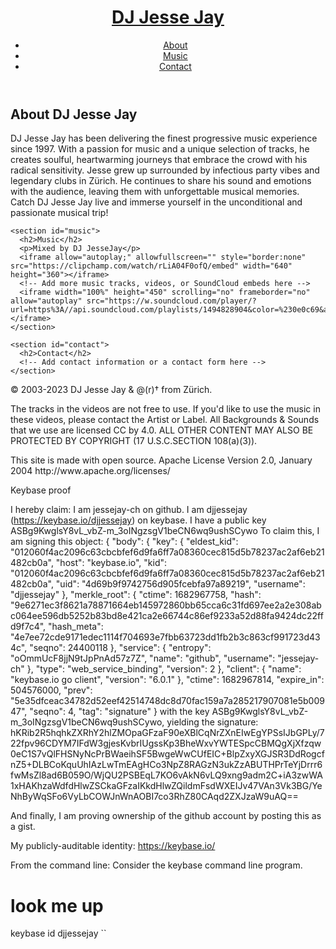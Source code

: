 <!DOCTYPE html>
<html lang="de-CH">
<head>
  <meta charset="UTF-8">
  <meta name="viewport" content="width=device-width, initial-scale=1.0">
  <title>DJ Jesse Jay</title>
  <script type="application/ld+json">
    {
      "@context": "https://schema.org",
      "@type": "WebSite",
      "description": "Jesse Jay - Progressive Music Attack from Zürich",
      "headline": "DJ Jesse Jay - Progressive Music Attack from Zürich",
      "name": "DJ Jesse Jay",
      "url": "https://jessejay-ch.github.io/jessejay.ch/"
    }
  </script>
</head>
<body>
  <header>
    <h1><a href="https://jessejay-ch.github.io/jessejay.ch">DJ Jesse Jay</a></h1>
    <nav>
      <ul>
        <li><a href="#about">About</a></li>
        <li><a href="#music">Music</a></li>
        <li><a href="#contact">Contact</a></li>
      </ul>
    </nav>
  </header>

  <main>
    <section id="about">
      <h2>About DJ Jesse Jay</h2>
      <p>
        DJ Jesse Jay has been delivering the finest progressive music experience since 1997. With a passion for music and a unique selection of tracks, he creates soulful, heartwarming journeys that embrace the crowd with his radical sensitivity. Jesse grew up surrounded by infectious party vibes and legendary clubs in Zürich. He continues to share his sound and emotions with the audience, leaving them with unforgettable musical memories. Catch DJ Jesse Jay live and immerse yourself in the unconditional and passionate musical trip!
      </p>
    </section>

    <section id="music">
      <h2>Music</h2>
      <p>Mixed by DJ JesseJay</p>
      <iframe allow="autoplay;" allowfullscreen="" style="border:none" src="https://clipchamp.com/watch/rLiA04F0ofQ/embed" width="640" height="360"></iframe>
      <!-- Add more music tracks, videos, or SoundCloud embeds here -->
      <iframe width="100%" height="450" scrolling="no" frameborder="no" allow="autoplay" src="https://w.soundcloud.com/player/?url=https%3A//api.soundcloud.com/playlists/1494828904&color=%230e0c69&auto_play=true&hide_related=false&show_comments=false&show_user=true&show_reposts=false&show_teaser=true"></iframe>
    </section>

    <section id="contact">
      <h2>Contact</h2>
      <!-- Add contact information or a contact form here -->
    </section>
  </main>

  <footer>
    <p>&copy; 2003-2023 DJ Jesse Jay &amp; &#64;(r)&dagger; from Zürich.</p>
    <p>The tracks in the videos are not free to use. If you'd like to use the music in these videos, please contact the Artist or Label. All Backgrounds &amp; Sounds that we use are licensed CC by 4.0. ALL OTHER CONTENT MAY ALSO BE PROTECTED BY COPYRIGHT (17 U.S.C.SECTION 108(a)(3)).</p>
    <p>This site is made with open source. Apache License Version 2.0, January 2004 http://www.apache.org/licenses/</p>
  </footer>
</body>
</html>



Keybase proof

I hereby claim:
I am jessejay-ch on github.
I am djjessejay (https://keybase.io/djjessejay) on keybase.
I have a public key ASBg9KwglsY8vL_vbZ-m_3oINgzsgV1beCN6wq9ushSCywo
To claim this, I am signing this object:
{
  "body": {
    "key": {
      "eldest_kid": "012060f4ac2096c63cbcbfef6d9fa6ff7a08360cec815d5b78237ac2af6eb21482cb0a",
      "host": "keybase.io",
      "kid": "012060f4ac2096c63cbcbfef6d9fa6ff7a08360cec815d5b78237ac2af6eb21482cb0a",
      "uid": "4d69b9f9742756d905fcebfa97a89219",
      "username": "djjessejay"
    },
    "merkle_root": {
      "ctime": 1682967758,
      "hash": "9e6271ec3f8621a78871664eb145972860bb65cca6c31fd697ee2a2e308abc064ee596db5252b83bd8e421ca2e66744c86ef9233a52d88fa9424dc22ffd9f7c4",
      "hash_meta": "4e7ee72cde9171edec1114f704693e7fbb63723dd1fb2b3c863cf991723d434c",
      "seqno": 24400118
    },
    "service": {
      "entropy": "oOmmUcF8jjN9tJpPnAd57z7Z",
      "name": "github",
      "username": "jessejay-ch"
    },
    "type": "web_service_binding",
    "version": 2
  },
  "client": {
    "name": "keybase.io go client",
    "version": "6.0.1"
  },
  "ctime": 1682967814,
  "expire_in": 504576000,
  "prev": "5e35dfceac34782d52eef42514748dc8d70fac159a7a285217907081e5b00947",
  "seqno": 4,
  "tag": "signature"
}
with the key ASBg9KwglsY8vL_vbZ-m_3oINgzsgV1beCN6wq9ushSCywo, yielding the signature:
hKRib2R5hqhkZXRhY2hlZMOpaGFzaF90eXBlCqNrZXnEIwEgYPSsIJbGPLy/722fpv96CDYM7IFdW3gjesKvbrIUgssKp3BheWxvYWTESpcCBMQgXjXfzqw0eC1S7vQlFHSNyNcPrBWaeihSF5BwgeWwCUfEIC+BlpZxyXGJSR3DdRogcfnZ5+DLBCoKquUhIAzLwTmEAgHCo3NpZ8RAGzN3ukZzABUTHPrTeYjDrrr6fwMsZl8ad6B059O/WjQU2PSBEqL7KO6vAkN6vLQ9xng9adm2C+iA3zwWA1xHAKhzaWdfdHlwZSCkaGFzaIKkdHlwZQildmFsdWXEIJv47VAn3Vk3BG/YeNhByWqSFo6VyLbCOWJnWnAOBI7co3RhZ80CAqd2ZXJzaW9uAQ==

And finally, I am proving ownership of the github account by posting this as a gist.

My publicly-auditable identity:
https://keybase.io/

From the command line:
Consider the keybase command line program.
# look me up
keybase id djjessejay
``
</script>
    <script>anchors.add();</script>
  </body>
</html>
